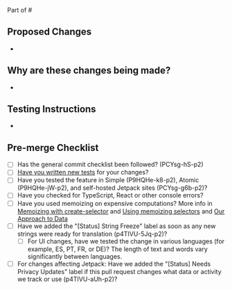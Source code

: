 <!--
Link a related Github/Linear issue to this PR. If the PR does not immediately resolve the issue,
for example, it requires a separate deployment to production, avoid
using the "fixes" keyword. Consider using "part of" instead.
-->

Part of #

## Proposed Changes

*

## Why are these changes being made?
<!--
It's easy to see what a PR does but much harder to find out why it was made,
particularly when researching old changes in history. Record an explanation of
the motivation behind this change and how it will help.
-->

*

## Testing Instructions

<!--
Add as many details as possible to help others reproduce the issue and test the fix.
"Before / After" screenshots can also be very helpful when the change is visual.
-->

*

## Pre-merge Checklist

<!--
Complete applicable items on this checklist **before** merging into trunk. Inapplicable items can be left unchecked.

Both the PR author and reviewer are responsible for ensuring the checklist is completed.
-->

- [ ] Has the general commit checklist been followed? (PCYsg-hS-p2)
- [ ] [Have you written new tests](https://wpcalypso.wordpress.com/devdocs/docs/testing/index.md) for your changes?
- [ ] Have you tested the feature in Simple (P9HQHe-k8-p2), Atomic (P9HQHe-jW-p2), and self-hosted Jetpack sites (PCYsg-g6b-p2)?
- [ ] Have you checked for TypeScript, React or other console errors?
- [ ] Have you used memoizing on expensive computations? More info in [Memoizing with create-selector](https://github.com/Automattic/wp-calypso/blob/trunk/packages/state-utils/src/create-selector/README.md) and [Using memoizing selectors](https://react-redux.js.org/api/hooks#using-memoizing-selectors) and [Our Approach to Data](https://github.com/Automattic/wp-calypso/blob/trunk/docs/our-approach-to-data.md)
- [ ] Have we added the "[Status] String Freeze" label as soon as any new strings were ready for translation (p4TIVU-5Jq-p2)?
    - [ ] For UI changes, have we tested the change in various languages (for example, ES, PT, FR, or DE)? The length of text and words vary significantly between languages. 
- [ ] For changes affecting Jetpack: Have we added the "[Status] Needs Privacy Updates" label if this pull request changes what data or activity we track or use (p4TIVU-aUh-p2)?
